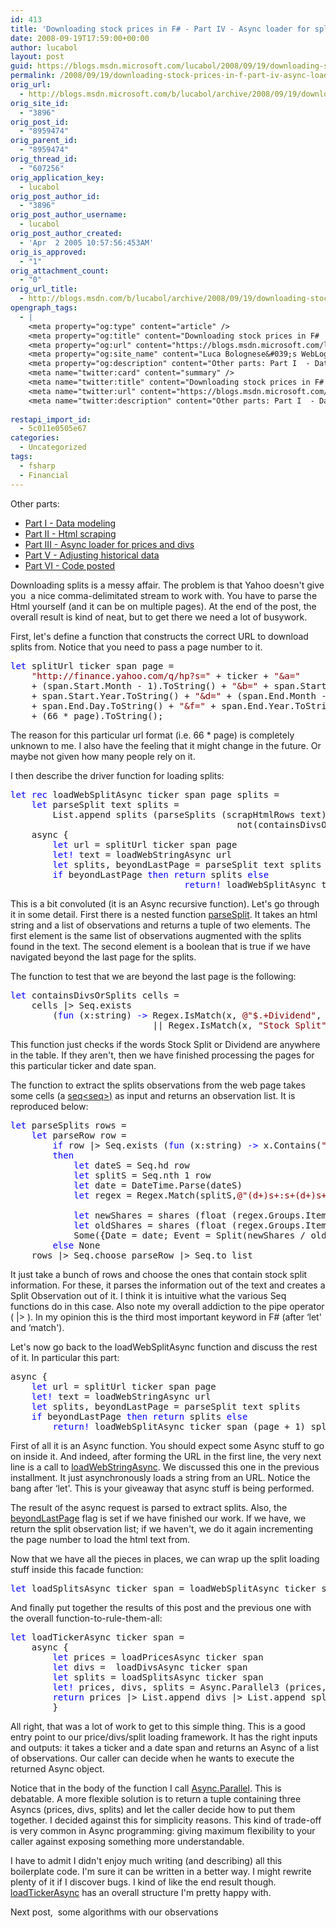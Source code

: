 ```yaml
---
id: 413
title: 'Downloading stock prices in F# - Part IV - Async loader for splits'
date: 2008-09-19T17:59:00+00:00
author: lucabol
layout: post
guid: https://blogs.msdn.microsoft.com/lucabol/2008/09/19/downloading-stock-prices-in-f-part-iv-async-loader-for-splits/
permalink: /2008/09/19/downloading-stock-prices-in-f-part-iv-async-loader-for-splits/
orig_url:
  - http://blogs.msdn.microsoft.com/b/lucabol/archive/2008/09/19/downloading-stock-prices-in-f-part-iv-async-loader-for-splits.aspx
orig_site_id:
  - "3896"
orig_post_id:
  - "8959474"
orig_parent_id:
  - "8959474"
orig_thread_id:
  - "607256"
orig_application_key:
  - lucabol
orig_post_author_id:
  - "3896"
orig_post_author_username:
  - lucabol
orig_post_author_created:
  - 'Apr  2 2005 10:57:56:453AM'
orig_is_approved:
  - "1"
orig_attachment_count:
  - "0"
orig_url_title:
  - http://blogs.msdn.com/b/lucabol/archive/2008/09/19/downloading-stock-prices-in-f-part-iv-async-loader-for-splits.aspx
opengraph_tags:
  - |
    <meta property="og:type" content="article" />
    <meta property="og:title" content="Downloading stock prices in F#  - Part IV  - Async loader for splits" />
    <meta property="og:url" content="https://blogs.msdn.microsoft.com/lucabol/2008/09/19/downloading-stock-prices-in-f-part-iv-async-loader-for-splits/" />
    <meta property="og:site_name" content="Luca Bolognese&#039;s WebLog" />
    <meta property="og:description" content="Other parts: Part I  - Data modeling Part II  - Html scraping Part III  - Async loader for prices and divs Part V  - Adjusting historical data Part VI  - Code posted Downloading splits is a messy affair. The problem is that Yahoo doesn't give you&nbsp; a nice comma-delimitated stream to work with. You have..." />
    <meta name="twitter:card" content="summary" />
    <meta name="twitter:title" content="Downloading stock prices in F#  - Part IV  - Async loader for splits" />
    <meta name="twitter:url" content="https://blogs.msdn.microsoft.com/lucabol/2008/09/19/downloading-stock-prices-in-f-part-iv-async-loader-for-splits/" />
    <meta name="twitter:description" content="Other parts: Part I  - Data modeling Part II  - Html scraping Part III  - Async loader for prices and divs Part V  - Adjusting historical data Part VI  - Code posted Downloading splits is a messy affair. The problem is that Yahoo doesn't give you&nbsp; a nice comma-delimitated stream to work with. You have..." />
    
restapi_import_id:
  - 5c011e0505e67
categories:
  - Uncategorized
tags:
  - fsharp
  - Financial
---
```

Other parts:

  * [Part I  - Data modeling](http://blogs.msdn.com/lucabol/archive/2008/08/29/downloading-stock-prices-in-f-part-i-data-modeling.aspx)
  * [Part II  - Html scraping](http://blogs.msdn.com/lucabol/archive/2008/09/05/downloading-stock-prices-in-f-part-ii-html-scraping.aspx)
  * [Part III  - Async loader for prices and divs](http://blogs.msdn.com/lucabol/archive/2008/09/12/downloading-stock-prices-in-f-part-iii-async-loader-for-prices-and-divs.aspx)
  * [Part V  - Adjusting historical data](http://blogs.msdn.com/lucabol/archive/2008/09/26/downloading-stock-prices-in-f-part-v-adjusting-historical-data.aspx)
  * [Part VI  - Code posted](http://blogs.msdn.com/lucabol/archive/2008/10/20/downloading-stock-prices-in-f-part-vi-code-posted.aspx)

Downloading splits is a messy affair. The problem is that Yahoo doesn't give you&nbsp; a nice comma-delimitated stream to work with. You have to parse the Html yourself (and it can be on multiple pages). At the end of the post, the overall result is kind of neat, but to get there we need a lot of busywork.

First, let's define a function that constructs the correct URL to download splits from. Notice that you need to pass a page number to it.

<pre class="code"><span style="color:blue;">let </span>splitUrl ticker span page =
    <span style="color:maroon;">"http://finance.yahoo.com/q/hp?s=" </span>+ ticker + <span style="color:maroon;">"&a="<br />    </span>+ (span.Start.Month - 1).ToString() + <span style="color:maroon;">"&b=" </span>+ span.Start.Day.ToString() + <span style="color:maroon;">"&c=" <br />    </span>+ span.Start.Year.ToString() + <span style="color:maroon;">"&d=" </span>+ (span.End.Month - 1).ToString() + <span style="color:maroon;">"&e="<br />    </span>+ span.End.Day.ToString() + <span style="color:maroon;">"&f=" </span>+ span.End.Year.ToString() + <span style="color:maroon;">"&g=v&z=66&y="<br />    </span>+ (66 * page).ToString();</pre>

The reason for this particular url format (i.e. 66 * page) is completely unknown to me. I also have the feeling that it might change in the future. Or maybe not given how many people rely on it.

I then describe the driver function for loading splits:

<pre class="code"><span style="color:blue;">let rec </span>loadWebSplitAsync ticker span page splits =
    <span style="color:blue;">let </span>parseSplit text splits =
        List.append splits (parseSplits (scrapHtmlRows text)),<br />                                           not(containsDivsOrSplits (scrapHtmlCells text))
    async {
        <span style="color:blue;">let </span>url = splitUrl ticker span page
        <span style="color:blue;">let! </span>text = loadWebStringAsync url
        <span style="color:blue;">let </span>splits, beyondLastPage = parseSplit text splits
        <span style="color:blue;">if </span>beyondLastPage <span style="color:blue;">then return </span>splits <span style="color:blue;">else<br />                                 return! </span>loadWebSplitAsync ticker span (page + 1) splits }</pre>



This is a bit convoluted (it is an Async recursive function). Let's go through it in some detail. First there is a nested function <u>parseSplit</u>. It takes an html string and a list of observations and returns a tuple of two elements. The first element is the same list of observations augmented with the splits found in the text. The second element is a boolean that is true if we have navigated beyond the last page for the splits.

The function to test that we are beyond the last page is the following:

<pre class="code"><span style="color:blue;">let </span>containsDivsOrSplits cells =
    cells |&gt; Seq.exists<br />        (<span style="color:blue;">fun </span>(x:string) <span style="color:blue;">-&gt; </span>Regex.IsMatch(x, <span style="color:maroon;">@"$.+Dividend"</span>, RegexOptions.Multiline)<br />                           || Regex.IsMatch(x, <span style="color:maroon;">"Stock Split"</span>))  </pre>

This function just checks if the words Stock Split or Dividend are anywhere in the table. If they aren't, then we have finished processing the pages for this particular ticker and date span.

The function to extract the splits observations from the web page takes some cells (a <u>seq<seq<string>>)</u> as input and returns an observation list. It is reproduced below:

<pre class="code"><span style="color:blue;">let </span>parseSplits rows =
    <span style="color:blue;">let </span>parseRow row =
        <span style="color:blue;">if </span>row |&gt; Seq.exists (<span style="color:blue;">fun </span>(x:string) <span style="color:blue;">-&gt; </span>x.Contains(<span style="color:maroon;">"Stock Split"</span>))
        <span style="color:blue;">then
            let </span>dateS = Seq.hd row
            <span style="color:blue;">let </span>splitS = Seq.nth 1 row
            <span style="color:blue;">let </span>date = DateTime.Parse(dateS)
            <span style="color:blue;">let </span>regex = Regex.Match(splitS,<span style="color:maroon;">@"(d+)s+:s+(d+)s+Stock Split"</span>,<br />                                                                   RegexOptions.Multiline)
            <span style="color:blue;">let </span>newShares = shares (float (regex.Groups.Item(1).Value))
            <span style="color:blue;">let </span>oldShares = shares (float (regex.Groups.Item(2).Value))
            Some({Date = date; Event = Split(newShares / oldShares)})
        <span style="color:blue;">else </span>None
    rows |&gt; Seq.choose parseRow |&gt; Seq.to_list</pre>

It just take a bunch of rows and choose the ones that contain stock split information. For these, it parses the information out of the text and creates a Split Observation out of it. I think it is intuitive what the various Seq functions do in this case. Also note my overall addiction to the pipe operator ( |> ). In my opinion this is the third most important keyword in F# (after &#8216;let' and &#8216;match').

Let's now go back to the loadWebSplitAsync function and discuss the rest of it. In particular this part:

<pre class="code">async {
    <span style="color:blue;">let </span>url = splitUrl ticker span page
    <span style="color:blue;">let! </span>text = loadWebStringAsync url
    <span style="color:blue;">let </span>splits, beyondLastPage = parseSplit text splits
    <span style="color:blue;">if </span>beyondLastPage <span style="color:blue;">then return </span>splits <span style="color:blue;">else<br />        return! </span>loadWebSplitAsync ticker span (page + 1) splits }</pre>

First of all it is an Async function. You should expect some Async stuff to go on inside it. And indeed, after forming the URL in the first line, the very next line is a call to <u>loadWebStringAsync</u>. We discussed this one in the previous installment. It just asynchronously loads a string from an URL. Notice the bang after &#8216;let'. This is your giveaway that async stuff is being performed.

The result of the async request is parsed to extract splits. Also, the <u>beyondLastPage</u> flag is set if we have finished our work. If we have, we return the split observation list; if we haven't, we do it again incrementing the page number to load the html text from.

Now that we have all the pieces in places, we can wrap up the split loading stuff inside this facade function:

<pre class="code"><span style="color:blue;">let </span>loadSplitsAsync ticker span = loadWebSplitAsync ticker span 0 []<br /></pre>

And finally put together the results of this post and the previous one with the overall function-to-rule-them-all:

<pre class="code"><span style="color:blue;">let </span>loadTickerAsync ticker span =
    async {
        <span style="color:blue;">let </span>prices = loadPricesAsync ticker span
        <span style="color:blue;">let </span>divs =  loadDivsAsync ticker span
        <span style="color:blue;">let </span>splits = loadSplitsAsync ticker span
        <span style="color:blue;">let! </span>prices, divs, splits = Async.Parallel3 (prices, divs, splits)
        <span style="color:blue;">return </span>prices |&gt; List.append divs |&gt; List.append splits
        }</pre>

All right, that was a lot of work to get to this simple thing. This is a good entry point to our price/divs/split loading framework. It has the right inputs and outputs: it takes a ticker and a date span and returns an Async of a list of observations. Our caller can decide when he wants to execute the returned Async object.

Notice that in the body of the function I call <u>Async.Parallel</u>. This is debatable. A more flexible solution is to return a tuple containing three Asyncs (prices, divs, splits) and let the caller decide how to put them together. I decided against this for simplicity reasons. This kind of trade-off is very common in Async programming: giving maximum flexibility to your caller against exposing something more understandable.

I have to admit I didn't enjoy much writing (and describing) all this boilerplate code. I'm sure it can be written in a better way. I might rewrite plenty of it if I discover bugs. I kind of like the end result though. <u>loadTickerAsync</u> has an overall structure I'm pretty happy with.

Next post,&nbsp; some algorithms with our observations